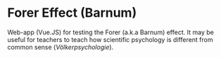 # Forer Effect (Barnum)

Web-app (Vue.JS) for testing the Forer (a.k.a Barnum) effect. It may be useful for teachers to teach how scientific psychology is different from common sense (_Völkerpsychologie_).

